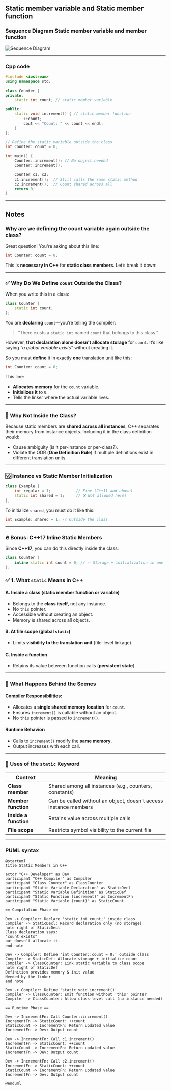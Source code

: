 ## Static member variable and Static member function

### Sequence Diagram Static member variable and member function

![Sequence Diagram](Png/02_static_keyword.png)

---

### Cpp code
``` cpp
#include <iostream>
using namespace std;

class Counter {
private:
    static int count; // static member variable

public:
    static void increment() { // static member function
        ++count;
        cout << "Count: " << count << endl;
    }
};

// Define the static variable outside the class
int Counter::count = 0;

int main() {
    Counter::increment(); // No object needed
    Counter::increment();

    Counter c1, c2;
    c1.increment();  // Still calls the same static method
    c2.increment();  // Count shared across all
    return 0;
}

```

---

## Notes

### Why are we defining the count variable again outside the class?
Great question! You're asking about this line:

```cpp
int Counter::count = 0;
```

This is **necessary in C++** for **static class members**. Let’s break it down:

---

### ✅ Why Do We Define `count` Outside the Class?

When you write this in a class:

```cpp
class Counter {
    static int count;
};
```

You are **declaring** `count`—you’re telling the compiler:  
> “There exists a `static int` named `count` that belongs to this class.”

However, **that declaration alone doesn't allocate storage** for `count`. It’s like saying *“a global variable exists”* without creating it.

So you must **define** it in exactly **one** translation unit like this:

```cpp
int Counter::count = 0;
```

This line:
- **Allocates memory** for the `count` variable.
- **Initializes it** to `0`.
- Tells the linker where the actual variable lives.

---

### 🧠 Why Not Inside the Class?

Because static members are **shared across all instances**, C++ separates their memory from instance objects. Including it in the class definition would:
- Cause ambiguity (is it per-instance or per-class?).
- Violate the ODR (**One Definition Rule**) if multiple definitions exist in different translation units.

---

### 🆚 Instance vs Static Member Initialization

```cpp
class Example {
    int regular = 1;           // Fine (C++11 and above)
    static int shared = 1;     // ❌ Not allowed here!
};
```

To initialize `shared`, you must do it like this:

```cpp
int Example::shared = 1; // Outside the class
```

---

### 🔥 Bonus: C++17 Inline Static Members

Since **C++17**, you can do this directly inside the class:

```cpp
class Counter {
    inline static int count = 0; // ✅ Storage + initialization in one place
};
```

### ✅ 1. What `static` Means in C++

#### A. Inside a class (static member function or variable)
- Belongs to the **class itself**, not any instance.
- No `this` pointer.
- Accessible without creating an object.
- Memory is shared across all objects.

#### B. At file scope (global `static`)
- Limits **visibility to the translation unit** (file-level linkage).

#### C. Inside a function
- Retains its value between function calls (**persistent state**).

---

### 🧠 What Happens Behind the Scenes

#### Compiler Responsibilities:
- Allocates a **single shared memory location** for `count`.
- Ensures `increment()` is callable without an object.
- No `this` pointer is passed to `increment()`.

#### Runtime Behavior:
- Calls to `increment()` modify the **same memory**.
- Output increases with each call.

---

### 🧩 Uses of the `static` Keyword

| Context              | Meaning                                                                 |
|----------------------|-------------------------------------------------------------------------|
| **Class member**     | Shared among all instances (e.g., counters, constants)                  |
| **Member function**  | Can be called without an object, doesn't access instance members        |
| **Inside a function**| Retains value across multiple calls                                     |
| **File scope**       | Restricts symbol visibility to the current file                         |


---

### PUML syntax

```plantuml
@startuml
title Static Members in C++

actor "C++ Developer" as Dev
participant "C++ Compiler" as Compiler
participant "Class Counter" as ClassCounter
participant "Static Variable Declaration" as StaticDecl
participant "Static Variable Definition" as StaticDef
participant "Static Function (increment)" as IncrementFn
participant "Static Variable (count)" as StaticCount

== Compilation Phase ==

Dev -> Compiler: Declare 'static int count;' inside class
Compiler -> StaticDecl: Record declaration only (no storage)
note right of StaticDecl
Class declaration says:
"count exists"
but doesn't allocate it.
end note

Dev -> Compiler: Define 'int Counter::count = 0;' outside class
Compiler -> StaticDef: Allocate storage + initialize count
Compiler -> ClassCounter: Link static variable to class scope
note right of StaticDef
Definition provides memory & init value
Needed by the linker
end note

Dev -> Compiler: Define 'static void increment()'
Compiler -> ClassCounter: Emit function without 'this' pointer
Compiler -> ClassCounter: Allow class-level call (no instance needed)

== Runtime Phase ==

Dev -> IncrementFn: Call Counter::increment()
IncrementFn -> StaticCount: ++count
StaticCount -> IncrementFn: Return updated value
IncrementFn -> Dev: Output count

Dev -> IncrementFn: Call c1.increment()
IncrementFn -> StaticCount: ++count
StaticCount -> IncrementFn: Return updated value
IncrementFn -> Dev: Output count

Dev -> IncrementFn: Call c2.increment()
IncrementFn -> StaticCount: ++count
StaticCount -> IncrementFn: Return updated value
IncrementFn -> Dev: Output count

@enduml

```
